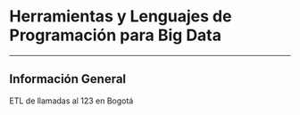 # Herramientas y Lenguajes de Programación para Big Data
------------------------------

## Información General
ETL de llamadas al 123 en Bogotá